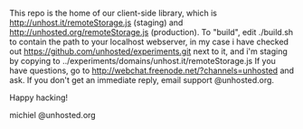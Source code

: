 This repo is the home of our client-side library, which is http://unhost.it/remoteStorage.js (staging)
and http://unhosted.org/remoteStorage.js (production).
To "build", edit ./build.sh to contain the path to your localhost webserver,
in my case i have checked out https://github.com/unhosted/experiments.git next to it, and i'm staging
by copying to ../experiments/domains/unhost.it/remoteStorage.js
If you have questions, go to http://webchat.freenode.net/?channels=unhosted and ask. If you don't get
an immediate reply, email support @unhosted.org.


Happy hacking!

michiel
@unhosted.org
